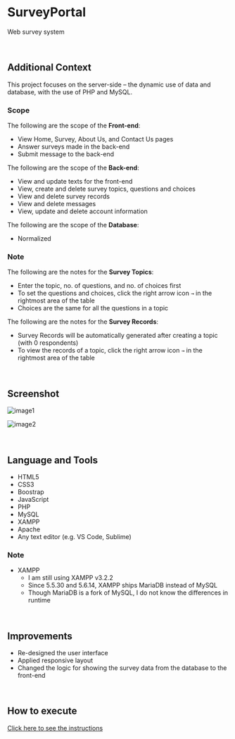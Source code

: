 # SurveyPortal

Web survey system

<br>

## Additional Context

This project focuses on the server-side – the dynamic use of data and database, with the use of PHP and MySQL.

### Scope

The following are the scope of the **Front-end**:
- View Home, Survey, About Us, and Contact Us pages
- Answer surveys made in the back-end
- Submit message to the back-end

The following are the scope of the **Back-end**:
- View and update texts for the front-end
- View, create and delete survey topics, questions and choices
- View and delete survey records
- View and delete messages
- View, update and delete account information

The following are the scope of the **Database**:
- Normalized

### Note

The following are the notes for the **Survey Topics**:
- Enter the topic, no. of questions, and no. of choices first
- To set the questions and choices, click the right arrow icon `→` in the rightmost area of the table
- Choices are the same for all the questions in a topic

The following are the notes for the **Survey Records**:
- Survey Records will be automatically generated after creating a topic (with 0 respondents)
- To view the records of a topic, click the right arrow icon `→` in the rightmost area of the table

<br>

## Screenshot

![image1](https://user-images.githubusercontent.com/84888155/126061528-10a5d862-def0-48f3-bba3-0897e6c90c46.png)

![image2](https://user-images.githubusercontent.com/84888155/126061555-3b3e3b09-066b-45b0-8f43-7ef7ccecc75a.PNG)

<br>

## Language and Tools

- HTML5
- CSS3
- Boostrap
- JavaScript
- PHP
- MySQL
- XAMPP
- Apache
- Any text editor (e.g. VS Code, Sublime)

### Note

- XAMPP
	- I am still using XAMPP v3.2.2
	- Since 5.5.30 and 5.6.14, XAMPP ships MariaDB instead of MySQL
	- Though MariaDB is a fork of MySQL, I do not know the differences in runtime

<br>

## Improvements

- Re-designed the user interface
- Applied responsive layout
- Changed the logic for showing the survey data from the database to the front-end

<br>

## How to execute

[Click here to see the instructions](https://github.com/rynrsts/SurveyPortal/blob/main/EXECUTE.md)
